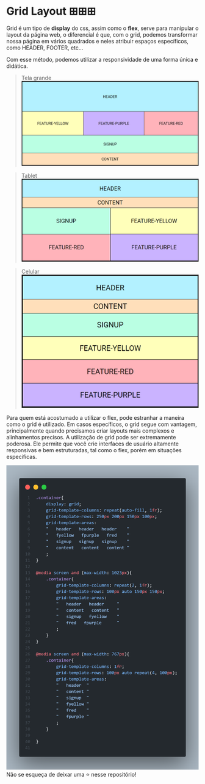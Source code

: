 
# Grid Layout ⊞⊞⊞

Grid é um tipo de **display** do css, assim como o **flex**, serve para manipular o layout da página web, o diferencial é que, com o grid, podemos transformar nossa página em vários quadrados e neles atribuir espaços específicos, como HEADER, FOOTER, etc...

Com esse método, podemos utilizar a responsividade de uma forma única e didática.

> Tela grande
![Página 1](./images/page1.png)

> Tablet
![Página 2](./images/page2.png)

> Celular
![Página 3](./images/page3.png)

Para quem está acostumado a utilizar o flex, pode estranhar a maneira como o grid é utilizado. Em casos específicos, o grid segue com vantagem, principalmente quando precisamos criar layouts mais complexos e alinhamentos precisos. A utilização de grid pode ser extremamente poderosa. Ele permite que você crie interfaces de usuário altamente responsivas e bem estruturadas, tal como o flex, porém em situações específicas.

![Css](./images/code.png)
Não se esqueça de deixar uma ⭐ nesse repositório!
